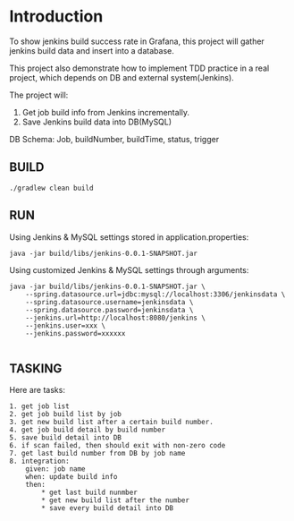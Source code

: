 # Introduction

To show jenkins build success rate in Grafana, this project will gather jenkins build data and insert into a database.

This project also demonstrate how to implement TDD practice in a real project, which depends on DB and external system(Jenkins). 

The project will:
1. Get job build info from Jenkins incrementally.
2. Save Jenkins build data into DB(MySQL)


DB Schema:
Job, buildNumber, buildTime, status, trigger

## BUILD

```
./gradlew clean build
```

## RUN

Using Jenkins & MySQL settings stored in application.properties:

```
java -jar build/libs/jenkins-0.0.1-SNAPSHOT.jar
```

Using customized Jenkins & MySQL settings through arguments:

```
java -jar build/libs/jenkins-0.0.1-SNAPSHOT.jar \
    --spring.datasource.url=jdbc:mysql://localhost:3306/jenkinsdata \
    --spring.datasource.username=jenkinsdata \
    --spring.datasource.password=jenkinsdata \
    --jenkins.url=http://localhost:8080/jenkins \
    --jenkins.user=xxx \
    --jenkins.password=xxxxxx
    
```

## TASKING

Here are tasks:

    1. get job list
    2. get job build list by job
    3. get new build list after a certain build number. 
    4. get job build detail by build number
    5. save build detail into DB  
    6. if scan failed, then should exit with non-zero code
    7. get last build number from DB by job name
    8. integration: 
        given: job name
        when: update build info
        then: 
            * get last build nunmber
            * get new build list after the number
            * save every build detail into DB